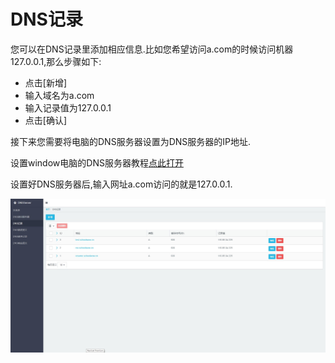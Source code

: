 # DNS记录

您可以在DNS记录里添加相应信息.比如您希望访问a.com的时候访问机器127.0.0.1,那么步骤如下:

* 点击[新增]
* 输入域名为a.com
* 输入记录值为127.0.0.1
* 点击[确认]

接下来您需要将电脑的DNS服务器设置为DNS服务器的IP地址.

设置window电脑的DNS服务器教程[点此打开](https://jingyan.baidu.com/article/6b182309a91cbdba58e15939.html)

设置好DNS服务器后,输入网址a.com访问的就是127.0.0.1.

![DNS请求记录](../../images/DNS记录.jpg)